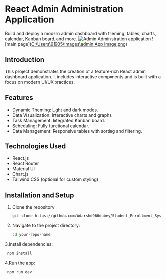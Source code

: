 # React Admin Administration Application

Build and deploy a modern admin dashboard with theming, tables, charts, calendar, Kanban board, and more.
![Admin Administration application](https://i.ibb.co/W6g39w3/image.png)
![main page]([C:\Users\91905\Images\admin App Image.png](http://localhost:3000/))

## Introduction

This project demonstrates the creation of a feature-rich React admin dashboard application. It includes interactive components and is built with a focus on modern UI/UX practices.

## Features

- Dynamic Theming: Light and dark modes.
- Data Visualization: Interactive charts and graphs.
- Task Management: Integrated Kanban board.
- Scheduling: Fully functional calendar.
- Data Management: Responsive tables with sorting and filtering.

## Technologies Used

- React.js
- React Router
- Material UI
- Chart.js
- Tailwind CSS (optional for custom styling)

## Installation and Setup

1. Clone the repository:
   ```bash
   git clone https://github.com/Adarshd966dubey/Student_Enrollment_System.git
   ```
2. Navigate to the project directory:
   ```bash
   cd your-repo-name   
3.Install dependencies:
  ```bash
   npm install
 ```
4.Run the app:
  ```bash
   npm run dev
  ```

